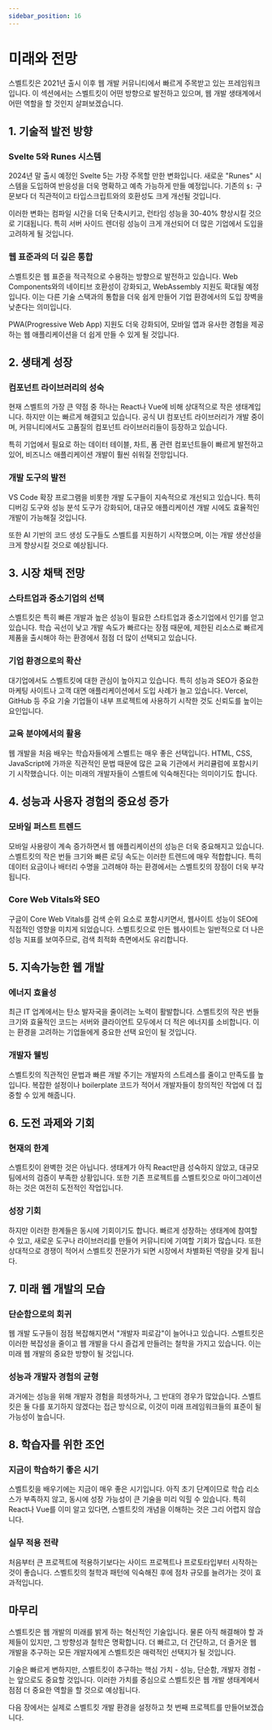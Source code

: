 ```yaml
---
sidebar_position: 16
---
```


# 미래와 전망

스벨트킷은 2021년 출시 이후 웹 개발 커뮤니티에서 빠르게 주목받고 있는 프레임워크입니다. 이 섹션에서는 스벨트킷이 어떤 방향으로 발전하고 있으며, 웹 개발 생태계에서 어떤 역할을 할 것인지 살펴보겠습니다.

## 1. 기술적 발전 방향

### Svelte 5와 Runes 시스템

2024년 말 출시 예정인 Svelte 5는 가장 주목할 만한 변화입니다. 새로운 "Runes" 시스템을 도입하여 반응성을 더욱 명확하고 예측 가능하게 만들 예정입니다. 기존의 `$:` 구문보다 더 직관적이고 타입스크립트와의 호환성도 크게 개선될 것입니다.

이러한 변화는 컴파일 시간을 더욱 단축시키고, 런타임 성능을 30-40% 향상시킬 것으로 기대됩니다. 특히 서버 사이드 렌더링 성능이 크게 개선되어 더 많은 기업에서 도입을 고려하게 될 것입니다.

### 웹 표준과의 더 깊은 통합

스벨트킷은 웹 표준을 적극적으로 수용하는 방향으로 발전하고 있습니다. Web Components와의 네이티브 호환성이 강화되고, WebAssembly 지원도 확대될 예정입니다. 이는 다른 기술 스택과의 통합을 더욱 쉽게 만들어 기업 환경에서의 도입 장벽을 낮춘다는 의미입니다.

PWA(Progressive Web App) 지원도 더욱 강화되어, 모바일 앱과 유사한 경험을 제공하는 웹 애플리케이션을 더 쉽게 만들 수 있게 될 것입니다.

## 2. 생태계 성장

### 컴포넌트 라이브러리의 성숙

현재 스벨트의 가장 큰 약점 중 하나는 React나 Vue에 비해 상대적으로 작은 생태계입니다. 하지만 이는 빠르게 해결되고 있습니다. 공식 UI 컴포넌트 라이브러리가 개발 중이며, 커뮤니티에서도 고품질의 컴포넌트 라이브러리들이 등장하고 있습니다.

특히 기업에서 필요로 하는 데이터 테이블, 차트, 폼 관련 컴포넌트들이 빠르게 발전하고 있어, 비즈니스 애플리케이션 개발이 훨씬 쉬워질 전망입니다.

### 개발 도구의 발전

VS Code 확장 프로그램을 비롯한 개발 도구들이 지속적으로 개선되고 있습니다. 특히 디버깅 도구와 성능 분석 도구가 강화되어, 대규모 애플리케이션 개발 시에도 효율적인 개발이 가능해질 것입니다.

또한 AI 기반의 코드 생성 도구들도 스벨트를 지원하기 시작했으며, 이는 개발 생산성을 크게 향상시킬 것으로 예상됩니다.

## 3. 시장 채택 전망

### 스타트업과 중소기업의 선택

스벨트킷은 특히 빠른 개발과 높은 성능이 필요한 스타트업과 중소기업에서 인기를 얻고 있습니다. 학습 곡선이 낮고 개발 속도가 빠르다는 장점 때문에, 제한된 리소스로 빠르게 제품을 출시해야 하는 환경에서 점점 더 많이 선택되고 있습니다.

### 기업 환경으로의 확산

대기업에서도 스벨트킷에 대한 관심이 높아지고 있습니다. 특히 성능과 SEO가 중요한 마케팅 사이트나 고객 대면 애플리케이션에서 도입 사례가 늘고 있습니다. Vercel, GitHub 등 주요 기술 기업들이 내부 프로젝트에 사용하기 시작한 것도 신뢰도를 높이는 요인입니다.

### 교육 분야에서의 활용

웹 개발을 처음 배우는 학습자들에게 스벨트는 매우 좋은 선택입니다. HTML, CSS, JavaScript에 가까운 직관적인 문법 때문에 많은 교육 기관에서 커리큘럼에 포함시키기 시작했습니다. 이는 미래의 개발자들이 스벨트에 익숙해진다는 의미이기도 합니다.

## 4. 성능과 사용자 경험의 중요성 증가

### 모바일 퍼스트 트렌드

모바일 사용량이 계속 증가하면서 웹 애플리케이션의 성능은 더욱 중요해지고 있습니다. 스벨트킷의 작은 번들 크기와 빠른 로딩 속도는 이러한 트렌드에 매우 적합합니다. 특히 데이터 요금이나 배터리 수명을 고려해야 하는 환경에서는 스벨트킷의 장점이 더욱 부각됩니다.

### Core Web Vitals와 SEO

구글이 Core Web Vitals를 검색 순위 요소로 포함시키면서, 웹사이트 성능이 SEO에 직접적인 영향을 미치게 되었습니다. 스벨트킷으로 만든 웹사이트는 일반적으로 더 나은 성능 지표를 보여주므로, 검색 최적화 측면에서도 유리합니다.

## 5. 지속가능한 웹 개발

### 에너지 효율성

최근 IT 업계에서는 탄소 발자국을 줄이려는 노력이 활발합니다. 스벨트킷의 작은 번들 크기와 효율적인 코드는 서버와 클라이언트 모두에서 더 적은 에너지를 소비합니다. 이는 환경을 고려하는 기업들에게 중요한 선택 요인이 될 것입니다.

### 개발자 웰빙

스벨트킷의 직관적인 문법과 빠른 개발 주기는 개발자의 스트레스를 줄이고 만족도를 높입니다. 복잡한 설정이나 boilerplate 코드가 적어서 개발자들이 창의적인 작업에 더 집중할 수 있게 해줍니다.

## 6. 도전 과제와 기회

### 현재의 한계

스벨트킷이 완벽한 것은 아닙니다. 생태계가 아직 React만큼 성숙하지 않았고, 대규모 팀에서의 검증이 부족한 상황입니다. 또한 기존 프로젝트를 스벨트킷으로 마이그레이션하는 것은 여전히 도전적인 작업입니다.

### 성장 기회

하지만 이러한 한계들은 동시에 기회이기도 합니다. 빠르게 성장하는 생태계에 참여할 수 있고, 새로운 도구나 라이브러리를 만들어 커뮤니티에 기여할 기회가 많습니다. 또한 상대적으로 경쟁이 적어서 스벨트킷 전문가가 되면 시장에서 차별화된 역량을 갖게 됩니다.

## 7. 미래 웹 개발의 모습

### 단순함으로의 회귀

웹 개발 도구들이 점점 복잡해지면서 "개발자 피로감"이 늘어나고 있습니다. 스벨트킷은 이러한 복잡성을 줄이고 웹 개발을 다시 즐겁게 만들려는 철학을 가지고 있습니다. 이는 미래 웹 개발의 중요한 방향이 될 것입니다.

### 성능과 개발자 경험의 균형

과거에는 성능을 위해 개발자 경험을 희생하거나, 그 반대의 경우가 많았습니다. 스벨트킷은 둘 다를 포기하지 않겠다는 접근 방식으로, 이것이 미래 프레임워크들의 표준이 될 가능성이 높습니다.

## 8. 학습자를 위한 조언

### 지금이 학습하기 좋은 시기

스벨트킷을 배우기에는 지금이 매우 좋은 시기입니다. 아직 초기 단계이므로 학습 리소스가 부족하지 않고, 동시에 성장 가능성이 큰 기술을 미리 익힐 수 있습니다. 특히 React나 Vue를 이미 알고 있다면, 스벨트킷의 개념을 이해하는 것은 그리 어렵지 않습니다.

### 실무 적용 전략

처음부터 큰 프로젝트에 적용하기보다는 사이드 프로젝트나 프로토타입부터 시작하는 것이 좋습니다. 스벨트킷의 철학과 패턴에 익숙해진 후에 점차 규모를 늘려가는 것이 효과적입니다.

## 마무리

스벨트킷은 웹 개발의 미래를 밝게 하는 혁신적인 기술입니다. 물론 아직 해결해야 할 과제들이 있지만, 그 방향성과 철학은 명확합니다. 더 빠르고, 더 간단하고, 더 즐거운 웹 개발을 추구하는 모든 개발자에게 스벨트킷은 매력적인 선택지가 될 것입니다.

기술은 빠르게 변하지만, 스벨트킷이 추구하는 핵심 가치 - 성능, 단순함, 개발자 경험 - 는 앞으로도 중요할 것입니다. 이러한 가치를 중심으로 스벨트킷은 웹 개발 생태계에서 점점 더 중요한 역할을 할 것으로 예상됩니다.

다음 장에서는 실제로 스벨트킷 개발 환경을 설정하고 첫 번째 프로젝트를 만들어보겠습니다.
